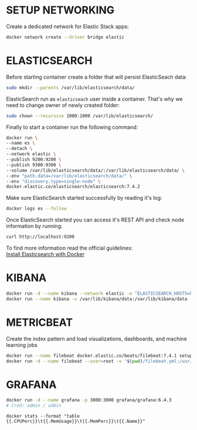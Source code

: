 # SETUP NETWORKING

Create a dedicated network for Elastic Stack apps:
```bash
docker network create --driver bridge elastic
```

# ELASTICSEARCH

Before starting container create a folder that will persist ElasticSeach data:
```bash
sudo mkdir --parents /var/lib/elasticsearch/data/
```

ElasticSearch run as `elasticseach` user inside a container. That's why we need to change owner of newly created folder:
```bash
sudo chown --recursive 1000:1000 /var/lib/elasticsearch/
```

Finally to start a container run the following command:
```bash
docker run \
--name es \
--detach \
--network elastic \
--publish 9200:9200 \
--publish 9300:9300 \
--volume /var/lib/elasticsearch/data/:/var/lib/elasticsearch/data/ \
--env "path.data=/var/lib/elasticsearch/data/" \
--env "discovery.type=single-node" \
docker.elastic.co/elasticsearch/elasticsearch:7.4.2
```

Make sure ElasticSearch started successfully by reading it's log:
```bash
docker logs es --follow
```

Once ElasticSearch started you can access it's REST API and check node information by running:
```bash
curl http://localhost:9200
```

To find more information read the official guidelines:  
[Install Elasticsearch with Docker](https://www.elastic.co/guide/en/elasticsearch/reference/current/docker.html)

# KIBANA
```bash
docker run -d --name kibana --network elastic -e "ELASTICSEARCH_HOSTS=http://es:9200/" -p 5601:5601 docker.elastic.co/kibana/kibana:7.4.1
docker run --name kibana -v /var/lib/kibana/data:/var/lib/kibana/data -e "ELASTICSEARCH_HOSTS=http://es:9200/" -e "PATH_DATA=/var/lib/kibana/data" -p 5601:5601 docker.elastic.co/kibana/kibana:7.4.1
```

# METRICBEAT
Create the index pattern and load visualizations, dashboards, and machine learning jobs
```bash
docker run --name filebeat docker.elastic.co/beats/filebeat:7.4.1 setup -E setup.kibana.host=172.17.0.3:5601 -E output.elasticsearch.hosts=["172.17.0.2:9200"]
docker run -d --name filebeat --user=root -v "$(pwd)/filebeat.yml:/usr/share/filebeat/filebeat.yml:ro" -v "/var/lib/docker/containers:/var/lib/docker/containers:ro" -v "/var/run/docker.sock:/var/run/docker.sock:ro" docker.elastic.co/beats/filebeat:7.4.1 filebeat -e -strict.perms=false -E output.elasticsearch.hosts=["172.17.0.2:9200"]
```

# GRAFANA
```bash
docker run -d --name grafana -p 3000:3000 grafana/grafana:6.4.3
# Cred: admin / admin
```

```
docker stats --format "table {{.CPUPerc}}\t{{.MemUsage}}\t{{.MemPerc}}\t{{.Name}}"
```
